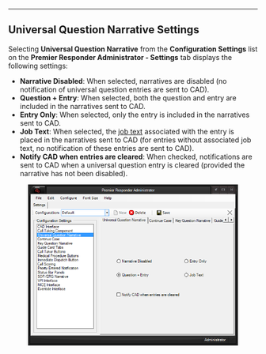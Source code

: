   -------------------------------------------
  **Universal Question Narrative Settings**
  -------------------------------------------

Selecting **Universal Question Narrative** from the **Configuration
Settings** list on the **Premier Responder Administrator - Settings**
tab displays the following settings:

-   **Narrative Disabled**: When selected, narratives are disabled (no
    notification of universal question entries are sent to CAD).
-   **Question + Entry**: When selected, both the question and entry are
    included in the narratives sent to CAD.
-   **Entry Only**: When selected, only the entry is included in the
    narratives sent to CAD.
-   **Job Text**: When selected, the [job
    text](<General Questions Editor.md>) associated with the entry is
    placed in the narratives sent to CAD (for entries without associated
    job text, no notification of these entries are sent to CAD).
-   **Notify CAD when entries are cleared**: When checked, notifications
    are sent to CAD when a universal question entry is cleared (provided
    the narrative has not been disabled).

<figure><img src=".gitbook/assets/General Question Narrative Settings_files/Image001.png" alt=""><figcaption></figcaption></figure> 
